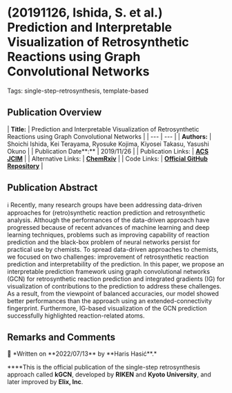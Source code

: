 # (20191126, Ishida, S. et al.) Prediction and Interpretable Visualization of Retrosynthetic Reactions using Graph Convolutional Networks

Tags: single-step-retrosynthesis, template-based

## Publication Overview

| **Title:**  | Prediction and Interpretable Visualization of Retrosynthetic Reactions using Graph
Convolutional Networks |
| --- | --- |
| **Authors:**  | Shoichi Ishida, Kei Terayama, Ryosuke Kojima, Kiyosei Takasu, Yasushi Okuno |
| Publication Date**:**  | 2019/11/26 |
| Publication Links: | [**ACS JCIM**](https://pubs.acs.org/doi/10.1021/acs.jcim.9b00538) |
| Alternative Links: | [**ChemRxiv**](https://chemrxiv.org/engage/chemrxiv/article-details/60c742ac702a9b355418a4c7) |
| Code Links: | [**Official GitHub Repository**](https://github.com/clinfo/kGCN) |

## Publication Abstract

<aside>
ℹ️ Recently, many research groups have been addressing data-driven approaches for (retro)synthetic reaction prediction and retrosynthetic analysis. Although the performances of the data-driven approach have progressed because of recent advances of machine learning and deep learning techniques, problems such as improving capability of reaction prediction and the black-box problem of neural networks persist for practical use by chemists. To spread data-driven approaches to chemists, we focused on two challenges: improvement of retrosynthetic reaction prediction and interpretability of the prediction. In this paper, we propose an interpretable prediction framework using graph convolutional networks (GCN) for retrosynthetic reaction prediction and integrated gradients (IG) for visualization of contributions to the prediction to address these challenges. As a result, from the viewpoint of balanced accuracies, our model showed better performances than the approach using an extended-connectivity fingerprint. Furthermore, IG-based visualization of the GCN prediction successfully highlighted reaction-related atoms.

</aside>

## Remarks and Comments

<aside>
💬 *Written on **2022/07/13** by **Haris Hasić**.*

****This is the official publication of the single-step retrosynthesis approach called **kGCN**, developed by **RIKEN** and **Kyoto University**, and later improved by **Elix, Inc**.

</aside>